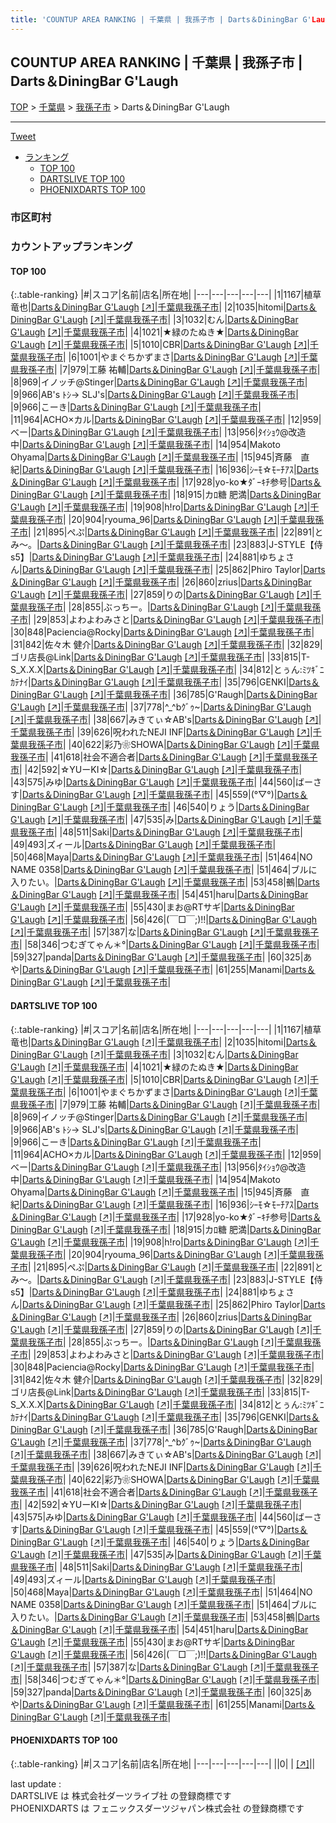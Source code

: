 ```yaml
---
title: 'COUNTUP AREA RANKING | 千葉県 | 我孫子市 | Darts＆DiningBar G'Laugh'
---
```

## COUNTUP AREA RANKING | 千葉県 | 我孫子市 | Darts＆DiningBar G'Laugh

[TOP](/darts/rank/) > [千葉県](/darts/rank/千葉県/) > [我孫子市](/darts/rank/千葉県/我孫子市/) > Darts＆DiningBar G'Laugh

___

<a href="https://twitter.com/share?ref_src=twsrc%5Etfw" data-text="COUNTUP AREA RANKING | 千葉県我孫子市Darts＆DiningBar G'Laugh" class="twitter-share-button" data-hashtags="DARTSLIVE,PHOENIXDARTS,darts,ダーツ" data-show-count="false">Tweet</a>

* [ランキング](#カウントアップランキング)
    * [TOP 100](#top-100)
    * [DARTSLIVE TOP 100](#dartslive-top-100)
    * [PHOENIXDARTS TOP 100](#phoenixdarts-top-100)

### 市区町村

<ul>

</ul>

### カウントアップランキング

#### TOP 100



{:.table-ranking}
|#|スコア|名前|店名|所在地|
|---|---|---|---|---|
|1|1167|<span class="rank-name-dl">植草 竜也</span>|<a href="/darts/rank/shops/db340352f79d9d010d9b047a20a7ba1e.html">Darts＆DiningBar G'Laugh</a> <a href="https://search.dartslive.com/jp/shop/db340352f79d9d010d9b047a20a7ba1e">[↗]</a>|<a href="/darts/rank/千葉県/我孫子市">千葉県我孫子市</a>|
|2|1035|<span class="rank-name-dl">hitomi</span>|<a href="/darts/rank/shops/db340352f79d9d010d9b047a20a7ba1e.html">Darts＆DiningBar G'Laugh</a> <a href="https://search.dartslive.com/jp/shop/db340352f79d9d010d9b047a20a7ba1e">[↗]</a>|<a href="/darts/rank/千葉県/我孫子市">千葉県我孫子市</a>|
|3|1032|<span class="rank-name-dl">むん</span>|<a href="/darts/rank/shops/db340352f79d9d010d9b047a20a7ba1e.html">Darts＆DiningBar G'Laugh</a> <a href="https://search.dartslive.com/jp/shop/db340352f79d9d010d9b047a20a7ba1e">[↗]</a>|<a href="/darts/rank/千葉県/我孫子市">千葉県我孫子市</a>|
|4|1021|<span class="rank-name-dl">★緑のたぬき★</span>|<a href="/darts/rank/shops/db340352f79d9d010d9b047a20a7ba1e.html">Darts＆DiningBar G'Laugh</a> <a href="https://search.dartslive.com/jp/shop/db340352f79d9d010d9b047a20a7ba1e">[↗]</a>|<a href="/darts/rank/千葉県/我孫子市">千葉県我孫子市</a>|
|5|1010|<span class="rank-name-dl">CBR</span>|<a href="/darts/rank/shops/db340352f79d9d010d9b047a20a7ba1e.html">Darts＆DiningBar G'Laugh</a> <a href="https://search.dartslive.com/jp/shop/db340352f79d9d010d9b047a20a7ba1e">[↗]</a>|<a href="/darts/rank/千葉県/我孫子市">千葉県我孫子市</a>|
|6|1001|<span class="rank-name-dl">やまぐちかずまさ</span>|<a href="/darts/rank/shops/db340352f79d9d010d9b047a20a7ba1e.html">Darts＆DiningBar G'Laugh</a> <a href="https://search.dartslive.com/jp/shop/db340352f79d9d010d9b047a20a7ba1e">[↗]</a>|<a href="/darts/rank/千葉県/我孫子市">千葉県我孫子市</a>|
|7|979|<span class="rank-name-dl">工藤 祐輔</span>|<a href="/darts/rank/shops/db340352f79d9d010d9b047a20a7ba1e.html">Darts＆DiningBar G'Laugh</a> <a href="https://search.dartslive.com/jp/shop/db340352f79d9d010d9b047a20a7ba1e">[↗]</a>|<a href="/darts/rank/千葉県/我孫子市">千葉県我孫子市</a>|
|8|969|<span class="rank-name-dl">イノッチ@Stinger</span>|<a href="/darts/rank/shops/db340352f79d9d010d9b047a20a7ba1e.html">Darts＆DiningBar G'Laugh</a> <a href="https://search.dartslive.com/jp/shop/db340352f79d9d010d9b047a20a7ba1e">[↗]</a>|<a href="/darts/rank/千葉県/我孫子市">千葉県我孫子市</a>|
|9|966|<span class="rank-name-dl">AB&#x27;s ﾄｼ→ SLJ&#x27;s</span>|<a href="/darts/rank/shops/db340352f79d9d010d9b047a20a7ba1e.html">Darts＆DiningBar G'Laugh</a> <a href="https://search.dartslive.com/jp/shop/db340352f79d9d010d9b047a20a7ba1e">[↗]</a>|<a href="/darts/rank/千葉県/我孫子市">千葉県我孫子市</a>|
|9|966|<span class="rank-name-dl">こーき</span>|<a href="/darts/rank/shops/db340352f79d9d010d9b047a20a7ba1e.html">Darts＆DiningBar G'Laugh</a> <a href="https://search.dartslive.com/jp/shop/db340352f79d9d010d9b047a20a7ba1e">[↗]</a>|<a href="/darts/rank/千葉県/我孫子市">千葉県我孫子市</a>|
|11|964|<span class="rank-name-dl">ACHO×カル</span>|<a href="/darts/rank/shops/db340352f79d9d010d9b047a20a7ba1e.html">Darts＆DiningBar G'Laugh</a> <a href="https://search.dartslive.com/jp/shop/db340352f79d9d010d9b047a20a7ba1e">[↗]</a>|<a href="/darts/rank/千葉県/我孫子市">千葉県我孫子市</a>|
|12|959|<span class="rank-name-dl">べー</span>|<a href="/darts/rank/shops/db340352f79d9d010d9b047a20a7ba1e.html">Darts＆DiningBar G'Laugh</a> <a href="https://search.dartslive.com/jp/shop/db340352f79d9d010d9b047a20a7ba1e">[↗]</a>|<a href="/darts/rank/千葉県/我孫子市">千葉県我孫子市</a>|
|13|956|<span class="rank-name-dl">ﾀｲｼｮｳ@改造中</span>|<a href="/darts/rank/shops/db340352f79d9d010d9b047a20a7ba1e.html">Darts＆DiningBar G'Laugh</a> <a href="https://search.dartslive.com/jp/shop/db340352f79d9d010d9b047a20a7ba1e">[↗]</a>|<a href="/darts/rank/千葉県/我孫子市">千葉県我孫子市</a>|
|14|954|<span class="rank-name-dl">Makoto Ohyama</span>|<a href="/darts/rank/shops/db340352f79d9d010d9b047a20a7ba1e.html">Darts＆DiningBar G'Laugh</a> <a href="https://search.dartslive.com/jp/shop/db340352f79d9d010d9b047a20a7ba1e">[↗]</a>|<a href="/darts/rank/千葉県/我孫子市">千葉県我孫子市</a>|
|15|945|<span class="rank-name-dl">斉藤　直紀</span>|<a href="/darts/rank/shops/db340352f79d9d010d9b047a20a7ba1e.html">Darts＆DiningBar G'Laugh</a> <a href="https://search.dartslive.com/jp/shop/db340352f79d9d010d9b047a20a7ba1e">[↗]</a>|<a href="/darts/rank/千葉県/我孫子市">千葉県我孫子市</a>|
|16|936|<span class="rank-name-dl">ｼｰﾓ☆ﾓｰﾁｱｽ</span>|<a href="/darts/rank/shops/db340352f79d9d010d9b047a20a7ba1e.html">Darts＆DiningBar G'Laugh</a> <a href="https://search.dartslive.com/jp/shop/db340352f79d9d010d9b047a20a7ba1e">[↗]</a>|<a href="/darts/rank/千葉県/我孫子市">千葉県我孫子市</a>|
|17|928|<span class="rank-name-dl">yo-ko★ﾀﾞｰｷﾁ参号</span>|<a href="/darts/rank/shops/db340352f79d9d010d9b047a20a7ba1e.html">Darts＆DiningBar G'Laugh</a> <a href="https://search.dartslive.com/jp/shop/db340352f79d9d010d9b047a20a7ba1e">[↗]</a>|<a href="/darts/rank/千葉県/我孫子市">千葉県我孫子市</a>|
|18|915|<span class="rank-name-dl">カﾛ糖 肥満</span>|<a href="/darts/rank/shops/db340352f79d9d010d9b047a20a7ba1e.html">Darts＆DiningBar G'Laugh</a> <a href="https://search.dartslive.com/jp/shop/db340352f79d9d010d9b047a20a7ba1e">[↗]</a>|<a href="/darts/rank/千葉県/我孫子市">千葉県我孫子市</a>|
|19|908|<span class="rank-name-dl">h!ro</span>|<a href="/darts/rank/shops/db340352f79d9d010d9b047a20a7ba1e.html">Darts＆DiningBar G'Laugh</a> <a href="https://search.dartslive.com/jp/shop/db340352f79d9d010d9b047a20a7ba1e">[↗]</a>|<a href="/darts/rank/千葉県/我孫子市">千葉県我孫子市</a>|
|20|904|<span class="rank-name-dl">ryouma_96</span>|<a href="/darts/rank/shops/db340352f79d9d010d9b047a20a7ba1e.html">Darts＆DiningBar G'Laugh</a> <a href="https://search.dartslive.com/jp/shop/db340352f79d9d010d9b047a20a7ba1e">[↗]</a>|<a href="/darts/rank/千葉県/我孫子市">千葉県我孫子市</a>|
|21|895|<span class="rank-name-dl">ぺぷ</span>|<a href="/darts/rank/shops/db340352f79d9d010d9b047a20a7ba1e.html">Darts＆DiningBar G'Laugh</a> <a href="https://search.dartslive.com/jp/shop/db340352f79d9d010d9b047a20a7ba1e">[↗]</a>|<a href="/darts/rank/千葉県/我孫子市">千葉県我孫子市</a>|
|22|891|<span class="rank-name-dl">とみ〜。</span>|<a href="/darts/rank/shops/db340352f79d9d010d9b047a20a7ba1e.html">Darts＆DiningBar G'Laugh</a> <a href="https://search.dartslive.com/jp/shop/db340352f79d9d010d9b047a20a7ba1e">[↗]</a>|<a href="/darts/rank/千葉県/我孫子市">千葉県我孫子市</a>|
|23|883|<span class="rank-name-dl">J-STYLE【侍s5】</span>|<a href="/darts/rank/shops/db340352f79d9d010d9b047a20a7ba1e.html">Darts＆DiningBar G'Laugh</a> <a href="https://search.dartslive.com/jp/shop/db340352f79d9d010d9b047a20a7ba1e">[↗]</a>|<a href="/darts/rank/千葉県/我孫子市">千葉県我孫子市</a>|
|24|881|<span class="rank-name-dl">ゆちょさん</span>|<a href="/darts/rank/shops/db340352f79d9d010d9b047a20a7ba1e.html">Darts＆DiningBar G'Laugh</a> <a href="https://search.dartslive.com/jp/shop/db340352f79d9d010d9b047a20a7ba1e">[↗]</a>|<a href="/darts/rank/千葉県/我孫子市">千葉県我孫子市</a>|
|25|862|<span class="rank-name-dl">Phiro Taylor</span>|<a href="/darts/rank/shops/db340352f79d9d010d9b047a20a7ba1e.html">Darts＆DiningBar G'Laugh</a> <a href="https://search.dartslive.com/jp/shop/db340352f79d9d010d9b047a20a7ba1e">[↗]</a>|<a href="/darts/rank/千葉県/我孫子市">千葉県我孫子市</a>|
|26|860|<span class="rank-name-dl">zrius</span>|<a href="/darts/rank/shops/db340352f79d9d010d9b047a20a7ba1e.html">Darts＆DiningBar G'Laugh</a> <a href="https://search.dartslive.com/jp/shop/db340352f79d9d010d9b047a20a7ba1e">[↗]</a>|<a href="/darts/rank/千葉県/我孫子市">千葉県我孫子市</a>|
|27|859|<span class="rank-name-dl">りの</span>|<a href="/darts/rank/shops/db340352f79d9d010d9b047a20a7ba1e.html">Darts＆DiningBar G'Laugh</a> <a href="https://search.dartslive.com/jp/shop/db340352f79d9d010d9b047a20a7ba1e">[↗]</a>|<a href="/darts/rank/千葉県/我孫子市">千葉県我孫子市</a>|
|28|855|<span class="rank-name-dl">ぶっちー。</span>|<a href="/darts/rank/shops/db340352f79d9d010d9b047a20a7ba1e.html">Darts＆DiningBar G'Laugh</a> <a href="https://search.dartslive.com/jp/shop/db340352f79d9d010d9b047a20a7ba1e">[↗]</a>|<a href="/darts/rank/千葉県/我孫子市">千葉県我孫子市</a>|
|29|853|<span class="rank-name-dl">よわよわみさと</span>|<a href="/darts/rank/shops/db340352f79d9d010d9b047a20a7ba1e.html">Darts＆DiningBar G'Laugh</a> <a href="https://search.dartslive.com/jp/shop/db340352f79d9d010d9b047a20a7ba1e">[↗]</a>|<a href="/darts/rank/千葉県/我孫子市">千葉県我孫子市</a>|
|30|848|<span class="rank-name-dl">Paciencia@Rocky</span>|<a href="/darts/rank/shops/db340352f79d9d010d9b047a20a7ba1e.html">Darts＆DiningBar G'Laugh</a> <a href="https://search.dartslive.com/jp/shop/db340352f79d9d010d9b047a20a7ba1e">[↗]</a>|<a href="/darts/rank/千葉県/我孫子市">千葉県我孫子市</a>|
|31|842|<span class="rank-name-dl">佐々木 健介</span>|<a href="/darts/rank/shops/db340352f79d9d010d9b047a20a7ba1e.html">Darts＆DiningBar G'Laugh</a> <a href="https://search.dartslive.com/jp/shop/db340352f79d9d010d9b047a20a7ba1e">[↗]</a>|<a href="/darts/rank/千葉県/我孫子市">千葉県我孫子市</a>|
|32|829|<span class="rank-name-dl">ゴリ店長@Link</span>|<a href="/darts/rank/shops/db340352f79d9d010d9b047a20a7ba1e.html">Darts＆DiningBar G'Laugh</a> <a href="https://search.dartslive.com/jp/shop/db340352f79d9d010d9b047a20a7ba1e">[↗]</a>|<a href="/darts/rank/千葉県/我孫子市">千葉県我孫子市</a>|
|33|815|<span class="rank-name-dl">T-S_X.X.X</span>|<a href="/darts/rank/shops/db340352f79d9d010d9b047a20a7ba1e.html">Darts＆DiningBar G'Laugh</a> <a href="https://search.dartslive.com/jp/shop/db340352f79d9d010d9b047a20a7ba1e">[↗]</a>|<a href="/darts/rank/千葉県/我孫子市">千葉県我孫子市</a>|
|34|812|<span class="rank-name-dl">とぅん:ﾐﾂｷﾞﾆｶﾃﾅｲ</span>|<a href="/darts/rank/shops/db340352f79d9d010d9b047a20a7ba1e.html">Darts＆DiningBar G'Laugh</a> <a href="https://search.dartslive.com/jp/shop/db340352f79d9d010d9b047a20a7ba1e">[↗]</a>|<a href="/darts/rank/千葉県/我孫子市">千葉県我孫子市</a>|
|35|796|<span class="rank-name-dl">GENKI</span>|<a href="/darts/rank/shops/db340352f79d9d010d9b047a20a7ba1e.html">Darts＆DiningBar G'Laugh</a> <a href="https://search.dartslive.com/jp/shop/db340352f79d9d010d9b047a20a7ba1e">[↗]</a>|<a href="/darts/rank/千葉県/我孫子市">千葉県我孫子市</a>|
|36|785|<span class="rank-name-dl">G&#x27;Raugh</span>|<a href="/darts/rank/shops/db340352f79d9d010d9b047a20a7ba1e.html">Darts＆DiningBar G'Laugh</a> <a href="https://search.dartslive.com/jp/shop/db340352f79d9d010d9b047a20a7ba1e">[↗]</a>|<a href="/darts/rank/千葉県/我孫子市">千葉県我孫子市</a>|
|37|778|<span class="rank-name-dl">^_^bｸﾞｩ~</span>|<a href="/darts/rank/shops/db340352f79d9d010d9b047a20a7ba1e.html">Darts＆DiningBar G'Laugh</a> <a href="https://search.dartslive.com/jp/shop/db340352f79d9d010d9b047a20a7ba1e">[↗]</a>|<a href="/darts/rank/千葉県/我孫子市">千葉県我孫子市</a>|
|38|667|<span class="rank-name-dl">みきてぃ☆AB&#x27;s</span>|<a href="/darts/rank/shops/db340352f79d9d010d9b047a20a7ba1e.html">Darts＆DiningBar G'Laugh</a> <a href="https://search.dartslive.com/jp/shop/db340352f79d9d010d9b047a20a7ba1e">[↗]</a>|<a href="/darts/rank/千葉県/我孫子市">千葉県我孫子市</a>|
|39|626|<span class="rank-name-dl">呪われたNEJI INF</span>|<a href="/darts/rank/shops/db340352f79d9d010d9b047a20a7ba1e.html">Darts＆DiningBar G'Laugh</a> <a href="https://search.dartslive.com/jp/shop/db340352f79d9d010d9b047a20a7ba1e">[↗]</a>|<a href="/darts/rank/千葉県/我孫子市">千葉県我孫子市</a>|
|40|622|<span class="rank-name-dl">彩乃❀SHOWA</span>|<a href="/darts/rank/shops/db340352f79d9d010d9b047a20a7ba1e.html">Darts＆DiningBar G'Laugh</a> <a href="https://search.dartslive.com/jp/shop/db340352f79d9d010d9b047a20a7ba1e">[↗]</a>|<a href="/darts/rank/千葉県/我孫子市">千葉県我孫子市</a>|
|41|618|<span class="rank-name-dl">社会不適合者</span>|<a href="/darts/rank/shops/db340352f79d9d010d9b047a20a7ba1e.html">Darts＆DiningBar G'Laugh</a> <a href="https://search.dartslive.com/jp/shop/db340352f79d9d010d9b047a20a7ba1e">[↗]</a>|<a href="/darts/rank/千葉県/我孫子市">千葉県我孫子市</a>|
|42|592|<span class="rank-name-dl">☆YUーKI☆</span>|<a href="/darts/rank/shops/db340352f79d9d010d9b047a20a7ba1e.html">Darts＆DiningBar G'Laugh</a> <a href="https://search.dartslive.com/jp/shop/db340352f79d9d010d9b047a20a7ba1e">[↗]</a>|<a href="/darts/rank/千葉県/我孫子市">千葉県我孫子市</a>|
|43|575|<span class="rank-name-dl">みゆ</span>|<a href="/darts/rank/shops/db340352f79d9d010d9b047a20a7ba1e.html">Darts＆DiningBar G'Laugh</a> <a href="https://search.dartslive.com/jp/shop/db340352f79d9d010d9b047a20a7ba1e">[↗]</a>|<a href="/darts/rank/千葉県/我孫子市">千葉県我孫子市</a>|
|44|560|<span class="rank-name-dl">ばーさす</span>|<a href="/darts/rank/shops/db340352f79d9d010d9b047a20a7ba1e.html">Darts＆DiningBar G'Laugh</a> <a href="https://search.dartslive.com/jp/shop/db340352f79d9d010d9b047a20a7ba1e">[↗]</a>|<a href="/darts/rank/千葉県/我孫子市">千葉県我孫子市</a>|
|45|559|<span class="rank-name-dl">(°▽°)</span>|<a href="/darts/rank/shops/db340352f79d9d010d9b047a20a7ba1e.html">Darts＆DiningBar G'Laugh</a> <a href="https://search.dartslive.com/jp/shop/db340352f79d9d010d9b047a20a7ba1e">[↗]</a>|<a href="/darts/rank/千葉県/我孫子市">千葉県我孫子市</a>|
|46|540|<span class="rank-name-dl">りょう</span>|<a href="/darts/rank/shops/db340352f79d9d010d9b047a20a7ba1e.html">Darts＆DiningBar G'Laugh</a> <a href="https://search.dartslive.com/jp/shop/db340352f79d9d010d9b047a20a7ba1e">[↗]</a>|<a href="/darts/rank/千葉県/我孫子市">千葉県我孫子市</a>|
|47|535|<span class="rank-name-dl">み</span>|<a href="/darts/rank/shops/db340352f79d9d010d9b047a20a7ba1e.html">Darts＆DiningBar G'Laugh</a> <a href="https://search.dartslive.com/jp/shop/db340352f79d9d010d9b047a20a7ba1e">[↗]</a>|<a href="/darts/rank/千葉県/我孫子市">千葉県我孫子市</a>|
|48|511|<span class="rank-name-dl">Saki</span>|<a href="/darts/rank/shops/db340352f79d9d010d9b047a20a7ba1e.html">Darts＆DiningBar G'Laugh</a> <a href="https://search.dartslive.com/jp/shop/db340352f79d9d010d9b047a20a7ba1e">[↗]</a>|<a href="/darts/rank/千葉県/我孫子市">千葉県我孫子市</a>|
|49|493|<span class="rank-name-dl">ズィール</span>|<a href="/darts/rank/shops/db340352f79d9d010d9b047a20a7ba1e.html">Darts＆DiningBar G'Laugh</a> <a href="https://search.dartslive.com/jp/shop/db340352f79d9d010d9b047a20a7ba1e">[↗]</a>|<a href="/darts/rank/千葉県/我孫子市">千葉県我孫子市</a>|
|50|468|<span class="rank-name-dl">Maya</span>|<a href="/darts/rank/shops/db340352f79d9d010d9b047a20a7ba1e.html">Darts＆DiningBar G'Laugh</a> <a href="https://search.dartslive.com/jp/shop/db340352f79d9d010d9b047a20a7ba1e">[↗]</a>|<a href="/darts/rank/千葉県/我孫子市">千葉県我孫子市</a>|
|51|464|<span class="rank-name-dl">NO NAME 0358</span>|<a href="/darts/rank/shops/db340352f79d9d010d9b047a20a7ba1e.html">Darts＆DiningBar G'Laugh</a> <a href="https://search.dartslive.com/jp/shop/db340352f79d9d010d9b047a20a7ba1e">[↗]</a>|<a href="/darts/rank/千葉県/我孫子市">千葉県我孫子市</a>|
|51|464|<span class="rank-name-dl">ブルに入りたい。</span>|<a href="/darts/rank/shops/db340352f79d9d010d9b047a20a7ba1e.html">Darts＆DiningBar G'Laugh</a> <a href="https://search.dartslive.com/jp/shop/db340352f79d9d010d9b047a20a7ba1e">[↗]</a>|<a href="/darts/rank/千葉県/我孫子市">千葉県我孫子市</a>|
|53|458|<span class="rank-name-dl">鵺</span>|<a href="/darts/rank/shops/db340352f79d9d010d9b047a20a7ba1e.html">Darts＆DiningBar G'Laugh</a> <a href="https://search.dartslive.com/jp/shop/db340352f79d9d010d9b047a20a7ba1e">[↗]</a>|<a href="/darts/rank/千葉県/我孫子市">千葉県我孫子市</a>|
|54|451|<span class="rank-name-dl">haru</span>|<a href="/darts/rank/shops/db340352f79d9d010d9b047a20a7ba1e.html">Darts＆DiningBar G'Laugh</a> <a href="https://search.dartslive.com/jp/shop/db340352f79d9d010d9b047a20a7ba1e">[↗]</a>|<a href="/darts/rank/千葉県/我孫子市">千葉県我孫子市</a>|
|55|430|<span class="rank-name-dl">まお@RTサギ</span>|<a href="/darts/rank/shops/db340352f79d9d010d9b047a20a7ba1e.html">Darts＆DiningBar G'Laugh</a> <a href="https://search.dartslive.com/jp/shop/db340352f79d9d010d9b047a20a7ba1e">[↗]</a>|<a href="/darts/rank/千葉県/我孫子市">千葉県我孫子市</a>|
|56|426|<span class="rank-name-dl">(￣□￣;)!!</span>|<a href="/darts/rank/shops/db340352f79d9d010d9b047a20a7ba1e.html">Darts＆DiningBar G'Laugh</a> <a href="https://search.dartslive.com/jp/shop/db340352f79d9d010d9b047a20a7ba1e">[↗]</a>|<a href="/darts/rank/千葉県/我孫子市">千葉県我孫子市</a>|
|57|387|<span class="rank-name-dl">な</span>|<a href="/darts/rank/shops/db340352f79d9d010d9b047a20a7ba1e.html">Darts＆DiningBar G'Laugh</a> <a href="https://search.dartslive.com/jp/shop/db340352f79d9d010d9b047a20a7ba1e">[↗]</a>|<a href="/darts/rank/千葉県/我孫子市">千葉県我孫子市</a>|
|58|346|<span class="rank-name-dl">つむぎてゃん＊°</span>|<a href="/darts/rank/shops/db340352f79d9d010d9b047a20a7ba1e.html">Darts＆DiningBar G'Laugh</a> <a href="https://search.dartslive.com/jp/shop/db340352f79d9d010d9b047a20a7ba1e">[↗]</a>|<a href="/darts/rank/千葉県/我孫子市">千葉県我孫子市</a>|
|59|327|<span class="rank-name-dl">panda</span>|<a href="/darts/rank/shops/db340352f79d9d010d9b047a20a7ba1e.html">Darts＆DiningBar G'Laugh</a> <a href="https://search.dartslive.com/jp/shop/db340352f79d9d010d9b047a20a7ba1e">[↗]</a>|<a href="/darts/rank/千葉県/我孫子市">千葉県我孫子市</a>|
|60|325|<span class="rank-name-dl">あや</span>|<a href="/darts/rank/shops/db340352f79d9d010d9b047a20a7ba1e.html">Darts＆DiningBar G'Laugh</a> <a href="https://search.dartslive.com/jp/shop/db340352f79d9d010d9b047a20a7ba1e">[↗]</a>|<a href="/darts/rank/千葉県/我孫子市">千葉県我孫子市</a>|
|61|255|<span class="rank-name-dl">Manami</span>|<a href="/darts/rank/shops/db340352f79d9d010d9b047a20a7ba1e.html">Darts＆DiningBar G'Laugh</a> <a href="https://search.dartslive.com/jp/shop/db340352f79d9d010d9b047a20a7ba1e">[↗]</a>|<a href="/darts/rank/千葉県/我孫子市">千葉県我孫子市</a>|


#### DARTSLIVE TOP 100



{:.table-ranking}
|#|スコア|名前|店名|所在地|
|---|---|---|---|---|
|1|1167|<span class="rank-name-dl">植草 竜也</span>|<a href="/darts/rank/shops/db340352f79d9d010d9b047a20a7ba1e.html">Darts＆DiningBar G'Laugh</a> <a href="https://search.dartslive.com/jp/shop/db340352f79d9d010d9b047a20a7ba1e">[↗]</a>|<a href="/darts/rank/千葉県/我孫子市">千葉県我孫子市</a>|
|2|1035|<span class="rank-name-dl">hitomi</span>|<a href="/darts/rank/shops/db340352f79d9d010d9b047a20a7ba1e.html">Darts＆DiningBar G'Laugh</a> <a href="https://search.dartslive.com/jp/shop/db340352f79d9d010d9b047a20a7ba1e">[↗]</a>|<a href="/darts/rank/千葉県/我孫子市">千葉県我孫子市</a>|
|3|1032|<span class="rank-name-dl">むん</span>|<a href="/darts/rank/shops/db340352f79d9d010d9b047a20a7ba1e.html">Darts＆DiningBar G'Laugh</a> <a href="https://search.dartslive.com/jp/shop/db340352f79d9d010d9b047a20a7ba1e">[↗]</a>|<a href="/darts/rank/千葉県/我孫子市">千葉県我孫子市</a>|
|4|1021|<span class="rank-name-dl">★緑のたぬき★</span>|<a href="/darts/rank/shops/db340352f79d9d010d9b047a20a7ba1e.html">Darts＆DiningBar G'Laugh</a> <a href="https://search.dartslive.com/jp/shop/db340352f79d9d010d9b047a20a7ba1e">[↗]</a>|<a href="/darts/rank/千葉県/我孫子市">千葉県我孫子市</a>|
|5|1010|<span class="rank-name-dl">CBR</span>|<a href="/darts/rank/shops/db340352f79d9d010d9b047a20a7ba1e.html">Darts＆DiningBar G'Laugh</a> <a href="https://search.dartslive.com/jp/shop/db340352f79d9d010d9b047a20a7ba1e">[↗]</a>|<a href="/darts/rank/千葉県/我孫子市">千葉県我孫子市</a>|
|6|1001|<span class="rank-name-dl">やまぐちかずまさ</span>|<a href="/darts/rank/shops/db340352f79d9d010d9b047a20a7ba1e.html">Darts＆DiningBar G'Laugh</a> <a href="https://search.dartslive.com/jp/shop/db340352f79d9d010d9b047a20a7ba1e">[↗]</a>|<a href="/darts/rank/千葉県/我孫子市">千葉県我孫子市</a>|
|7|979|<span class="rank-name-dl">工藤 祐輔</span>|<a href="/darts/rank/shops/db340352f79d9d010d9b047a20a7ba1e.html">Darts＆DiningBar G'Laugh</a> <a href="https://search.dartslive.com/jp/shop/db340352f79d9d010d9b047a20a7ba1e">[↗]</a>|<a href="/darts/rank/千葉県/我孫子市">千葉県我孫子市</a>|
|8|969|<span class="rank-name-dl">イノッチ@Stinger</span>|<a href="/darts/rank/shops/db340352f79d9d010d9b047a20a7ba1e.html">Darts＆DiningBar G'Laugh</a> <a href="https://search.dartslive.com/jp/shop/db340352f79d9d010d9b047a20a7ba1e">[↗]</a>|<a href="/darts/rank/千葉県/我孫子市">千葉県我孫子市</a>|
|9|966|<span class="rank-name-dl">AB&#x27;s ﾄｼ→ SLJ&#x27;s</span>|<a href="/darts/rank/shops/db340352f79d9d010d9b047a20a7ba1e.html">Darts＆DiningBar G'Laugh</a> <a href="https://search.dartslive.com/jp/shop/db340352f79d9d010d9b047a20a7ba1e">[↗]</a>|<a href="/darts/rank/千葉県/我孫子市">千葉県我孫子市</a>|
|9|966|<span class="rank-name-dl">こーき</span>|<a href="/darts/rank/shops/db340352f79d9d010d9b047a20a7ba1e.html">Darts＆DiningBar G'Laugh</a> <a href="https://search.dartslive.com/jp/shop/db340352f79d9d010d9b047a20a7ba1e">[↗]</a>|<a href="/darts/rank/千葉県/我孫子市">千葉県我孫子市</a>|
|11|964|<span class="rank-name-dl">ACHO×カル</span>|<a href="/darts/rank/shops/db340352f79d9d010d9b047a20a7ba1e.html">Darts＆DiningBar G'Laugh</a> <a href="https://search.dartslive.com/jp/shop/db340352f79d9d010d9b047a20a7ba1e">[↗]</a>|<a href="/darts/rank/千葉県/我孫子市">千葉県我孫子市</a>|
|12|959|<span class="rank-name-dl">べー</span>|<a href="/darts/rank/shops/db340352f79d9d010d9b047a20a7ba1e.html">Darts＆DiningBar G'Laugh</a> <a href="https://search.dartslive.com/jp/shop/db340352f79d9d010d9b047a20a7ba1e">[↗]</a>|<a href="/darts/rank/千葉県/我孫子市">千葉県我孫子市</a>|
|13|956|<span class="rank-name-dl">ﾀｲｼｮｳ@改造中</span>|<a href="/darts/rank/shops/db340352f79d9d010d9b047a20a7ba1e.html">Darts＆DiningBar G'Laugh</a> <a href="https://search.dartslive.com/jp/shop/db340352f79d9d010d9b047a20a7ba1e">[↗]</a>|<a href="/darts/rank/千葉県/我孫子市">千葉県我孫子市</a>|
|14|954|<span class="rank-name-dl">Makoto Ohyama</span>|<a href="/darts/rank/shops/db340352f79d9d010d9b047a20a7ba1e.html">Darts＆DiningBar G'Laugh</a> <a href="https://search.dartslive.com/jp/shop/db340352f79d9d010d9b047a20a7ba1e">[↗]</a>|<a href="/darts/rank/千葉県/我孫子市">千葉県我孫子市</a>|
|15|945|<span class="rank-name-dl">斉藤　直紀</span>|<a href="/darts/rank/shops/db340352f79d9d010d9b047a20a7ba1e.html">Darts＆DiningBar G'Laugh</a> <a href="https://search.dartslive.com/jp/shop/db340352f79d9d010d9b047a20a7ba1e">[↗]</a>|<a href="/darts/rank/千葉県/我孫子市">千葉県我孫子市</a>|
|16|936|<span class="rank-name-dl">ｼｰﾓ☆ﾓｰﾁｱｽ</span>|<a href="/darts/rank/shops/db340352f79d9d010d9b047a20a7ba1e.html">Darts＆DiningBar G'Laugh</a> <a href="https://search.dartslive.com/jp/shop/db340352f79d9d010d9b047a20a7ba1e">[↗]</a>|<a href="/darts/rank/千葉県/我孫子市">千葉県我孫子市</a>|
|17|928|<span class="rank-name-dl">yo-ko★ﾀﾞｰｷﾁ参号</span>|<a href="/darts/rank/shops/db340352f79d9d010d9b047a20a7ba1e.html">Darts＆DiningBar G'Laugh</a> <a href="https://search.dartslive.com/jp/shop/db340352f79d9d010d9b047a20a7ba1e">[↗]</a>|<a href="/darts/rank/千葉県/我孫子市">千葉県我孫子市</a>|
|18|915|<span class="rank-name-dl">カﾛ糖 肥満</span>|<a href="/darts/rank/shops/db340352f79d9d010d9b047a20a7ba1e.html">Darts＆DiningBar G'Laugh</a> <a href="https://search.dartslive.com/jp/shop/db340352f79d9d010d9b047a20a7ba1e">[↗]</a>|<a href="/darts/rank/千葉県/我孫子市">千葉県我孫子市</a>|
|19|908|<span class="rank-name-dl">h!ro</span>|<a href="/darts/rank/shops/db340352f79d9d010d9b047a20a7ba1e.html">Darts＆DiningBar G'Laugh</a> <a href="https://search.dartslive.com/jp/shop/db340352f79d9d010d9b047a20a7ba1e">[↗]</a>|<a href="/darts/rank/千葉県/我孫子市">千葉県我孫子市</a>|
|20|904|<span class="rank-name-dl">ryouma_96</span>|<a href="/darts/rank/shops/db340352f79d9d010d9b047a20a7ba1e.html">Darts＆DiningBar G'Laugh</a> <a href="https://search.dartslive.com/jp/shop/db340352f79d9d010d9b047a20a7ba1e">[↗]</a>|<a href="/darts/rank/千葉県/我孫子市">千葉県我孫子市</a>|
|21|895|<span class="rank-name-dl">ぺぷ</span>|<a href="/darts/rank/shops/db340352f79d9d010d9b047a20a7ba1e.html">Darts＆DiningBar G'Laugh</a> <a href="https://search.dartslive.com/jp/shop/db340352f79d9d010d9b047a20a7ba1e">[↗]</a>|<a href="/darts/rank/千葉県/我孫子市">千葉県我孫子市</a>|
|22|891|<span class="rank-name-dl">とみ〜。</span>|<a href="/darts/rank/shops/db340352f79d9d010d9b047a20a7ba1e.html">Darts＆DiningBar G'Laugh</a> <a href="https://search.dartslive.com/jp/shop/db340352f79d9d010d9b047a20a7ba1e">[↗]</a>|<a href="/darts/rank/千葉県/我孫子市">千葉県我孫子市</a>|
|23|883|<span class="rank-name-dl">J-STYLE【侍s5】</span>|<a href="/darts/rank/shops/db340352f79d9d010d9b047a20a7ba1e.html">Darts＆DiningBar G'Laugh</a> <a href="https://search.dartslive.com/jp/shop/db340352f79d9d010d9b047a20a7ba1e">[↗]</a>|<a href="/darts/rank/千葉県/我孫子市">千葉県我孫子市</a>|
|24|881|<span class="rank-name-dl">ゆちょさん</span>|<a href="/darts/rank/shops/db340352f79d9d010d9b047a20a7ba1e.html">Darts＆DiningBar G'Laugh</a> <a href="https://search.dartslive.com/jp/shop/db340352f79d9d010d9b047a20a7ba1e">[↗]</a>|<a href="/darts/rank/千葉県/我孫子市">千葉県我孫子市</a>|
|25|862|<span class="rank-name-dl">Phiro Taylor</span>|<a href="/darts/rank/shops/db340352f79d9d010d9b047a20a7ba1e.html">Darts＆DiningBar G'Laugh</a> <a href="https://search.dartslive.com/jp/shop/db340352f79d9d010d9b047a20a7ba1e">[↗]</a>|<a href="/darts/rank/千葉県/我孫子市">千葉県我孫子市</a>|
|26|860|<span class="rank-name-dl">zrius</span>|<a href="/darts/rank/shops/db340352f79d9d010d9b047a20a7ba1e.html">Darts＆DiningBar G'Laugh</a> <a href="https://search.dartslive.com/jp/shop/db340352f79d9d010d9b047a20a7ba1e">[↗]</a>|<a href="/darts/rank/千葉県/我孫子市">千葉県我孫子市</a>|
|27|859|<span class="rank-name-dl">りの</span>|<a href="/darts/rank/shops/db340352f79d9d010d9b047a20a7ba1e.html">Darts＆DiningBar G'Laugh</a> <a href="https://search.dartslive.com/jp/shop/db340352f79d9d010d9b047a20a7ba1e">[↗]</a>|<a href="/darts/rank/千葉県/我孫子市">千葉県我孫子市</a>|
|28|855|<span class="rank-name-dl">ぶっちー。</span>|<a href="/darts/rank/shops/db340352f79d9d010d9b047a20a7ba1e.html">Darts＆DiningBar G'Laugh</a> <a href="https://search.dartslive.com/jp/shop/db340352f79d9d010d9b047a20a7ba1e">[↗]</a>|<a href="/darts/rank/千葉県/我孫子市">千葉県我孫子市</a>|
|29|853|<span class="rank-name-dl">よわよわみさと</span>|<a href="/darts/rank/shops/db340352f79d9d010d9b047a20a7ba1e.html">Darts＆DiningBar G'Laugh</a> <a href="https://search.dartslive.com/jp/shop/db340352f79d9d010d9b047a20a7ba1e">[↗]</a>|<a href="/darts/rank/千葉県/我孫子市">千葉県我孫子市</a>|
|30|848|<span class="rank-name-dl">Paciencia@Rocky</span>|<a href="/darts/rank/shops/db340352f79d9d010d9b047a20a7ba1e.html">Darts＆DiningBar G'Laugh</a> <a href="https://search.dartslive.com/jp/shop/db340352f79d9d010d9b047a20a7ba1e">[↗]</a>|<a href="/darts/rank/千葉県/我孫子市">千葉県我孫子市</a>|
|31|842|<span class="rank-name-dl">佐々木 健介</span>|<a href="/darts/rank/shops/db340352f79d9d010d9b047a20a7ba1e.html">Darts＆DiningBar G'Laugh</a> <a href="https://search.dartslive.com/jp/shop/db340352f79d9d010d9b047a20a7ba1e">[↗]</a>|<a href="/darts/rank/千葉県/我孫子市">千葉県我孫子市</a>|
|32|829|<span class="rank-name-dl">ゴリ店長@Link</span>|<a href="/darts/rank/shops/db340352f79d9d010d9b047a20a7ba1e.html">Darts＆DiningBar G'Laugh</a> <a href="https://search.dartslive.com/jp/shop/db340352f79d9d010d9b047a20a7ba1e">[↗]</a>|<a href="/darts/rank/千葉県/我孫子市">千葉県我孫子市</a>|
|33|815|<span class="rank-name-dl">T-S_X.X.X</span>|<a href="/darts/rank/shops/db340352f79d9d010d9b047a20a7ba1e.html">Darts＆DiningBar G'Laugh</a> <a href="https://search.dartslive.com/jp/shop/db340352f79d9d010d9b047a20a7ba1e">[↗]</a>|<a href="/darts/rank/千葉県/我孫子市">千葉県我孫子市</a>|
|34|812|<span class="rank-name-dl">とぅん:ﾐﾂｷﾞﾆｶﾃﾅｲ</span>|<a href="/darts/rank/shops/db340352f79d9d010d9b047a20a7ba1e.html">Darts＆DiningBar G'Laugh</a> <a href="https://search.dartslive.com/jp/shop/db340352f79d9d010d9b047a20a7ba1e">[↗]</a>|<a href="/darts/rank/千葉県/我孫子市">千葉県我孫子市</a>|
|35|796|<span class="rank-name-dl">GENKI</span>|<a href="/darts/rank/shops/db340352f79d9d010d9b047a20a7ba1e.html">Darts＆DiningBar G'Laugh</a> <a href="https://search.dartslive.com/jp/shop/db340352f79d9d010d9b047a20a7ba1e">[↗]</a>|<a href="/darts/rank/千葉県/我孫子市">千葉県我孫子市</a>|
|36|785|<span class="rank-name-dl">G&#x27;Raugh</span>|<a href="/darts/rank/shops/db340352f79d9d010d9b047a20a7ba1e.html">Darts＆DiningBar G'Laugh</a> <a href="https://search.dartslive.com/jp/shop/db340352f79d9d010d9b047a20a7ba1e">[↗]</a>|<a href="/darts/rank/千葉県/我孫子市">千葉県我孫子市</a>|
|37|778|<span class="rank-name-dl">^_^bｸﾞｩ~</span>|<a href="/darts/rank/shops/db340352f79d9d010d9b047a20a7ba1e.html">Darts＆DiningBar G'Laugh</a> <a href="https://search.dartslive.com/jp/shop/db340352f79d9d010d9b047a20a7ba1e">[↗]</a>|<a href="/darts/rank/千葉県/我孫子市">千葉県我孫子市</a>|
|38|667|<span class="rank-name-dl">みきてぃ☆AB&#x27;s</span>|<a href="/darts/rank/shops/db340352f79d9d010d9b047a20a7ba1e.html">Darts＆DiningBar G'Laugh</a> <a href="https://search.dartslive.com/jp/shop/db340352f79d9d010d9b047a20a7ba1e">[↗]</a>|<a href="/darts/rank/千葉県/我孫子市">千葉県我孫子市</a>|
|39|626|<span class="rank-name-dl">呪われたNEJI INF</span>|<a href="/darts/rank/shops/db340352f79d9d010d9b047a20a7ba1e.html">Darts＆DiningBar G'Laugh</a> <a href="https://search.dartslive.com/jp/shop/db340352f79d9d010d9b047a20a7ba1e">[↗]</a>|<a href="/darts/rank/千葉県/我孫子市">千葉県我孫子市</a>|
|40|622|<span class="rank-name-dl">彩乃❀SHOWA</span>|<a href="/darts/rank/shops/db340352f79d9d010d9b047a20a7ba1e.html">Darts＆DiningBar G'Laugh</a> <a href="https://search.dartslive.com/jp/shop/db340352f79d9d010d9b047a20a7ba1e">[↗]</a>|<a href="/darts/rank/千葉県/我孫子市">千葉県我孫子市</a>|
|41|618|<span class="rank-name-dl">社会不適合者</span>|<a href="/darts/rank/shops/db340352f79d9d010d9b047a20a7ba1e.html">Darts＆DiningBar G'Laugh</a> <a href="https://search.dartslive.com/jp/shop/db340352f79d9d010d9b047a20a7ba1e">[↗]</a>|<a href="/darts/rank/千葉県/我孫子市">千葉県我孫子市</a>|
|42|592|<span class="rank-name-dl">☆YUーKI☆</span>|<a href="/darts/rank/shops/db340352f79d9d010d9b047a20a7ba1e.html">Darts＆DiningBar G'Laugh</a> <a href="https://search.dartslive.com/jp/shop/db340352f79d9d010d9b047a20a7ba1e">[↗]</a>|<a href="/darts/rank/千葉県/我孫子市">千葉県我孫子市</a>|
|43|575|<span class="rank-name-dl">みゆ</span>|<a href="/darts/rank/shops/db340352f79d9d010d9b047a20a7ba1e.html">Darts＆DiningBar G'Laugh</a> <a href="https://search.dartslive.com/jp/shop/db340352f79d9d010d9b047a20a7ba1e">[↗]</a>|<a href="/darts/rank/千葉県/我孫子市">千葉県我孫子市</a>|
|44|560|<span class="rank-name-dl">ばーさす</span>|<a href="/darts/rank/shops/db340352f79d9d010d9b047a20a7ba1e.html">Darts＆DiningBar G'Laugh</a> <a href="https://search.dartslive.com/jp/shop/db340352f79d9d010d9b047a20a7ba1e">[↗]</a>|<a href="/darts/rank/千葉県/我孫子市">千葉県我孫子市</a>|
|45|559|<span class="rank-name-dl">(°▽°)</span>|<a href="/darts/rank/shops/db340352f79d9d010d9b047a20a7ba1e.html">Darts＆DiningBar G'Laugh</a> <a href="https://search.dartslive.com/jp/shop/db340352f79d9d010d9b047a20a7ba1e">[↗]</a>|<a href="/darts/rank/千葉県/我孫子市">千葉県我孫子市</a>|
|46|540|<span class="rank-name-dl">りょう</span>|<a href="/darts/rank/shops/db340352f79d9d010d9b047a20a7ba1e.html">Darts＆DiningBar G'Laugh</a> <a href="https://search.dartslive.com/jp/shop/db340352f79d9d010d9b047a20a7ba1e">[↗]</a>|<a href="/darts/rank/千葉県/我孫子市">千葉県我孫子市</a>|
|47|535|<span class="rank-name-dl">み</span>|<a href="/darts/rank/shops/db340352f79d9d010d9b047a20a7ba1e.html">Darts＆DiningBar G'Laugh</a> <a href="https://search.dartslive.com/jp/shop/db340352f79d9d010d9b047a20a7ba1e">[↗]</a>|<a href="/darts/rank/千葉県/我孫子市">千葉県我孫子市</a>|
|48|511|<span class="rank-name-dl">Saki</span>|<a href="/darts/rank/shops/db340352f79d9d010d9b047a20a7ba1e.html">Darts＆DiningBar G'Laugh</a> <a href="https://search.dartslive.com/jp/shop/db340352f79d9d010d9b047a20a7ba1e">[↗]</a>|<a href="/darts/rank/千葉県/我孫子市">千葉県我孫子市</a>|
|49|493|<span class="rank-name-dl">ズィール</span>|<a href="/darts/rank/shops/db340352f79d9d010d9b047a20a7ba1e.html">Darts＆DiningBar G'Laugh</a> <a href="https://search.dartslive.com/jp/shop/db340352f79d9d010d9b047a20a7ba1e">[↗]</a>|<a href="/darts/rank/千葉県/我孫子市">千葉県我孫子市</a>|
|50|468|<span class="rank-name-dl">Maya</span>|<a href="/darts/rank/shops/db340352f79d9d010d9b047a20a7ba1e.html">Darts＆DiningBar G'Laugh</a> <a href="https://search.dartslive.com/jp/shop/db340352f79d9d010d9b047a20a7ba1e">[↗]</a>|<a href="/darts/rank/千葉県/我孫子市">千葉県我孫子市</a>|
|51|464|<span class="rank-name-dl">NO NAME 0358</span>|<a href="/darts/rank/shops/db340352f79d9d010d9b047a20a7ba1e.html">Darts＆DiningBar G'Laugh</a> <a href="https://search.dartslive.com/jp/shop/db340352f79d9d010d9b047a20a7ba1e">[↗]</a>|<a href="/darts/rank/千葉県/我孫子市">千葉県我孫子市</a>|
|51|464|<span class="rank-name-dl">ブルに入りたい。</span>|<a href="/darts/rank/shops/db340352f79d9d010d9b047a20a7ba1e.html">Darts＆DiningBar G'Laugh</a> <a href="https://search.dartslive.com/jp/shop/db340352f79d9d010d9b047a20a7ba1e">[↗]</a>|<a href="/darts/rank/千葉県/我孫子市">千葉県我孫子市</a>|
|53|458|<span class="rank-name-dl">鵺</span>|<a href="/darts/rank/shops/db340352f79d9d010d9b047a20a7ba1e.html">Darts＆DiningBar G'Laugh</a> <a href="https://search.dartslive.com/jp/shop/db340352f79d9d010d9b047a20a7ba1e">[↗]</a>|<a href="/darts/rank/千葉県/我孫子市">千葉県我孫子市</a>|
|54|451|<span class="rank-name-dl">haru</span>|<a href="/darts/rank/shops/db340352f79d9d010d9b047a20a7ba1e.html">Darts＆DiningBar G'Laugh</a> <a href="https://search.dartslive.com/jp/shop/db340352f79d9d010d9b047a20a7ba1e">[↗]</a>|<a href="/darts/rank/千葉県/我孫子市">千葉県我孫子市</a>|
|55|430|<span class="rank-name-dl">まお@RTサギ</span>|<a href="/darts/rank/shops/db340352f79d9d010d9b047a20a7ba1e.html">Darts＆DiningBar G'Laugh</a> <a href="https://search.dartslive.com/jp/shop/db340352f79d9d010d9b047a20a7ba1e">[↗]</a>|<a href="/darts/rank/千葉県/我孫子市">千葉県我孫子市</a>|
|56|426|<span class="rank-name-dl">(￣□￣;)!!</span>|<a href="/darts/rank/shops/db340352f79d9d010d9b047a20a7ba1e.html">Darts＆DiningBar G'Laugh</a> <a href="https://search.dartslive.com/jp/shop/db340352f79d9d010d9b047a20a7ba1e">[↗]</a>|<a href="/darts/rank/千葉県/我孫子市">千葉県我孫子市</a>|
|57|387|<span class="rank-name-dl">な</span>|<a href="/darts/rank/shops/db340352f79d9d010d9b047a20a7ba1e.html">Darts＆DiningBar G'Laugh</a> <a href="https://search.dartslive.com/jp/shop/db340352f79d9d010d9b047a20a7ba1e">[↗]</a>|<a href="/darts/rank/千葉県/我孫子市">千葉県我孫子市</a>|
|58|346|<span class="rank-name-dl">つむぎてゃん＊°</span>|<a href="/darts/rank/shops/db340352f79d9d010d9b047a20a7ba1e.html">Darts＆DiningBar G'Laugh</a> <a href="https://search.dartslive.com/jp/shop/db340352f79d9d010d9b047a20a7ba1e">[↗]</a>|<a href="/darts/rank/千葉県/我孫子市">千葉県我孫子市</a>|
|59|327|<span class="rank-name-dl">panda</span>|<a href="/darts/rank/shops/db340352f79d9d010d9b047a20a7ba1e.html">Darts＆DiningBar G'Laugh</a> <a href="https://search.dartslive.com/jp/shop/db340352f79d9d010d9b047a20a7ba1e">[↗]</a>|<a href="/darts/rank/千葉県/我孫子市">千葉県我孫子市</a>|
|60|325|<span class="rank-name-dl">あや</span>|<a href="/darts/rank/shops/db340352f79d9d010d9b047a20a7ba1e.html">Darts＆DiningBar G'Laugh</a> <a href="https://search.dartslive.com/jp/shop/db340352f79d9d010d9b047a20a7ba1e">[↗]</a>|<a href="/darts/rank/千葉県/我孫子市">千葉県我孫子市</a>|
|61|255|<span class="rank-name-dl">Manami</span>|<a href="/darts/rank/shops/db340352f79d9d010d9b047a20a7ba1e.html">Darts＆DiningBar G'Laugh</a> <a href="https://search.dartslive.com/jp/shop/db340352f79d9d010d9b047a20a7ba1e">[↗]</a>|<a href="/darts/rank/千葉県/我孫子市">千葉県我孫子市</a>|


#### PHOENIXDARTS TOP 100



{:.table-ranking}
|#|スコア|名前|店名|所在地|
|---|---|---|---|---|
||0|<span class="rank-name-dl"> </span>|<a href="/darts/rank/shops/.html"></a> <a href="">[↗]</a>|<a href="/darts/rank//"></a>|


<div class="footer border-top border-gray-light mt-5 pt-3 text-right text-gray">
    last update : <span style="font-weight: italic" id="foot_last_modified"></span><br />
    DARTSLIVE は 株式会社ダーツライブ社 の登録商標です<br />
    PHOENIXDARTS は フェニックスダーツジャパン株式会社 の登録商標です<br />
</div>

<script src="https://cdnjs.cloudflare.com/ajax/libs/jquery.tablesorter/2.31.3/js/jquery.tablesorter.min.js" integrity="sha512-qzgd5cYSZcosqpzpn7zF2ZId8f/8CHmFKZ8j7mU4OUXTNRd5g+ZHBPsgKEwoqxCtdQvExE5LprwwPAgoicguNg==" crossorigin="anonymous" referrerpolicy="no-referrer"></script>
<link rel="stylesheet" href="https://cdnjs.cloudflare.com/ajax/libs/jquery.tablesorter/2.31.3/css/theme.default.min.css" integrity="sha512-wghhOJkjQX0Lh3NSWvNKeZ0ZpNn+SPVXX1Qyc9OCaogADktxrBiBdKGDoqVUOyhStvMBmJQ8ZdMHiR3wuEq8+w==" crossorigin="anonymous" referrerpolicy="no-referrer" />
<script>
$(function() {
    $(".table-ranking").tablesorter({sortList:[[0, 0]]});
    $("#foot_last_modified").text(formatDate(new Date(document.lastModified), 'yyyy-MM-dd HH:mm:ss'));
});
</script>

<script async src="https://platform.twitter.com/widgets.js" charset="utf-8"></script>